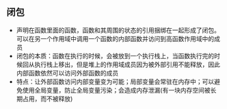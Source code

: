 ## 闭包
* 声明在函数里面的函数，函数和其周围的状态的引用捆绑在一起形成了闭包。可以在另一个作用域中调用一个函数的内部函数并访问到高函数作用域中的成员
* 闭包的本质：函数在执行的时候，会被放到一个执行栈上，当函数执行完的时候回从执行栈上移出，但是堆上的作用域成员因为被外部引用不能释放，因此内部函数依然可以访问外部函数的成员
* 特点：让外部函数访问内部变量变为可能；局部变量会常驻在内存中；可以避免使用全局变量，防止全局变量污染；会造成内存泄漏(有一块内存空间被长期占用，而不被释放)
